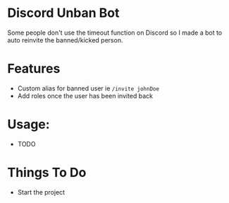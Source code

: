 # Discord Unban Bot
Some people don't use the timeout function on Discord so I made a bot to auto reinvite the banned/kicked person.

# Features
- Custom alias for banned user ie `/invite johnDoe`
- Add roles once the user has been invited back

# Usage:
- TODO

# Things To Do
- Start the project
